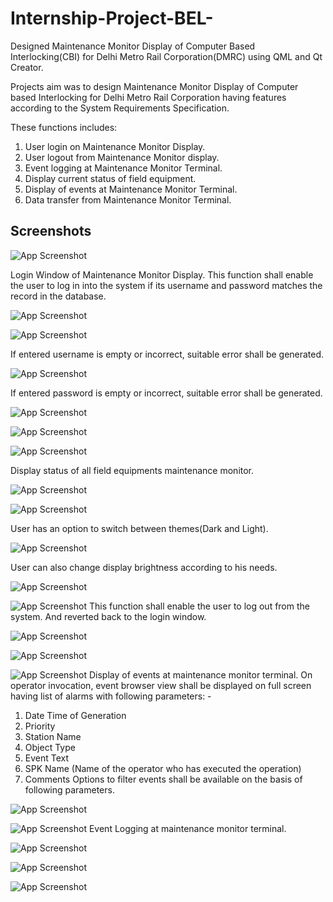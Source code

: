 # Internship-Project-BEL-



Designed Maintenance Monitor Display of Computer Based Interlocking(CBI) for Delhi Metro Rail Corporation(DMRC) using QML and Qt Creator.


Projects aim was to design Maintenance Monitor Display of Computer based Interlocking for Delhi Metro Rail Corporation having features according to the System Requirements Specification. 

These functions includes:
1.	User login on Maintenance Monitor Display.
2.	User logout from Maintenance Monitor display.
3.	Event logging at Maintenance Monitor Terminal.
4.	Display current status of field equipment.
5.	Display of events at Maintenance Monitor Terminal.
6.	Data transfer from Maintenance Monitor Terminal.




## Screenshots

![App Screenshot](https://github.com/shivamgusain77/Internship-Project-BEL/blob/main/Screenshot%20from%202022-08-02%2017-06-00.png?raw=true)

Login Window of Maintenance Monitor Display. This function shall enable the user to log in into the system if its username and password matches the record in the database.

![App Screenshot](https://github.com/shivamgusain77/Internship-Project-BEL/blob/main/Screenshot%20from%202022-08-02%2017-06-08.png?raw=true)

![App Screenshot](https://github.com/shivamgusain77/Internship-Project-BEL/blob/main/Screenshot%20from%202022-08-02%2017-06-10.png?raw=true)

If entered username is empty or incorrect, suitable error shall be generated.


![App Screenshot](https://github.com/shivamgusain77/Internship-Project-BEL/blob/main/Screenshot%20from%202022-08-02%2017-11-47.png?raw=true)

If entered password is empty or incorrect, suitable error shall be generated.

![App Screenshot](https://github.com/shivamgusain77/Internship-Project-BEL/blob/main/Screenshot%20from%202022-08-02%2017-06-20.png?raw=true)

![App Screenshot](https://github.com/shivamgusain77/Internship-Project-BEL/blob/main/Screenshot%20from%202022-08-02%2017-06-23.png?raw=true)

![App Screenshot](https://github.com/shivamgusain77/Internship-Project-BEL/blob/main/Screenshot%20from%202022-08-02%2017-06-31.png?raw=true)

Display status of all field equipments 
maintenance monitor.



![App Screenshot](https://github.com/shivamgusain77/Internship-Project-BEL/blob/main/Screenshot%20from%202022-08-02%2017-06-36.png?raw=true)


![App Screenshot](https://github.com/shivamgusain77/Internship-Project-BEL/blob/main/Screenshot%20from%202022-08-02%2017-06-39.png?raw=true)

User has an option to switch between themes(Dark and Light).

![App Screenshot](https://github.com/shivamgusain77/Internship-Project-BEL/blob/main/Screenshot%20from%202022-08-02%2017-06-43.png?raw=true)

User can also change display brightness according to his needs.

![App Screenshot](https://github.com/shivamgusain77/Internship-Project-BEL/blob/main/Screenshot%20from%202022-08-02%2017-08-12.png?raw=true)

![App Screenshot](https://github.com/shivamgusain77/Internship-Project-BEL/blob/main/Screenshot%20from%202022-08-02%2017-08-15.png?raw=true)
This function shall enable the user to log out from the system. And reverted back to the login window.

![App Screenshot](https://github.com/shivamgusain77/Internship-Project-BEL/blob/main/Screenshot%20from%202022-08-02%2017-07-01.png?raw=true)

![App Screenshot](https://github.com/shivamgusain77/Internship-Project-BEL/blob/main/Screenshot%20from%202022-08-02%2017-07-13.png?raw=true)

![App Screenshot](https://github.com/shivamgusain77/Internship-Project-BEL/blob/main/Screenshot%20from%202022-08-02%2016-01-44.png?raw=true)
Display of events at maintenance monitor 
terminal. On operator invocation, event browser view shall be displayed on full screen having list of 
alarms with following parameters: -
 1. Date Time of Generation
2. Priority
3. Station Name
4. Object Type
5. Event Text
6. SPK Name (Name of the operator who has executed the operation)
7. Comments
 Options to filter events shall be available on the basis of following parameters.

![App Screenshot](https://github.com/shivamgusain77/Internship-Project-BEL/blob/main/Screenshot%20from%202022-08-02%2017-07-19.png?raw=true)

![App Screenshot](https://github.com/shivamgusain77/Internship-Project-BEL/blob/main/Screenshot%20from%202022-08-02%2017-08-02.png?raw=true)
Event Logging at maintenance monitor 
terminal.

![App Screenshot](https://github.com/shivamgusain77/Internship-Project-BEL/blob/main/Screenshot%20from%202022-08-02%2017-08-08.png?raw=true)


![App Screenshot](https://github.com/shivamgusain77/Internship-Project-BEL/blob/main/Screenshot%20from%202022-08-02%2017-12-47.png?raw=true)

![App Screenshot](https://github.com/shivamgusain77/Internship-Project-BEL/blob/main/Screenshot%20from%202022-08-02%2017-10-06.png?raw=true)
